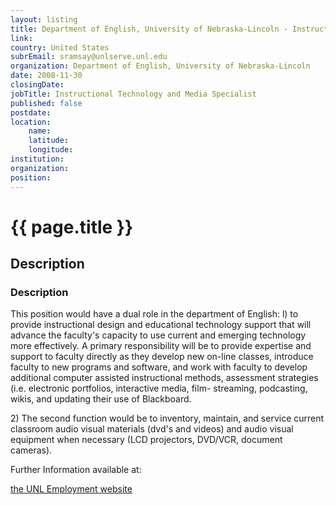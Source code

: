 ```yaml
---
layout: listing
title: Department of English, University of Nebraska-Lincoln - Instructional Technology and Media Specialist
link:
country: United States
subrEmail: sramsay@unlserve.unl.edu
organization: Department of English, University of Nebraska-Lincoln 
date: 2008-11-30
closingDate: 
jobTitle: Instructional Technology and Media Specialist
published: false
postdate:
location:
	name: 
	latitude: 
	longitude: 
institution: 
organization: 
position: 
--- 
```



# {{ page.title }}

## Description




<h3>Description</h3>

<p>This position would have a dual role in the department of English: l) to provide instructional design and educational technology support that will advance the faculty's capacity to use current and emerging technology more effectively. A primary responsibility will be to provide expertise and support to faculty directly as they develop new on-line classes, introduce faculty to new programs and software, and work with faculty to develop additional computer assisted instructional methods, assessment strategies (i.e. electronic portfolios, interactive media, film- streaming, podcasting, wikis, and updating their use of Blackboard.</p>

<p>2) The second function would be to inventory, maintain, and service current classroom audio visual materials (dvd's and videos) and audio visual equipment when necessary (LCD projectors, DVD/VCR, document cameras).</p>

Further Information available at:

<a href="https://employment.unl.edu/applicants/jsp/shared/frameset/Frameset.jsp?time=1192130765124">the UNL Employment website</a>

